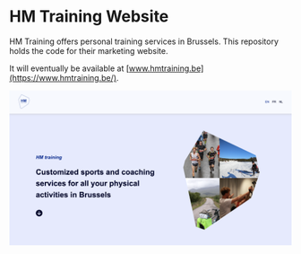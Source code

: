 # HM Training Website

HM Training offers personal training services in Brussels. This repository holds the code for their marketing website.

It will eventually be available at [www.hmtraining.be](https://www.hmtraining.be/).

![HM Training logo](./assets/images/home.png "Home page")